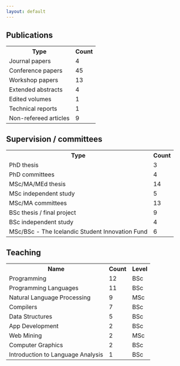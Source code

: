 ```yaml
---
layout: default
---
```


<h2>Publications</h2>

<table>
  <tr><th>Type</th><th>Count</th></tr>
  <tr><td>Journal papers</td><td>4</td></tr>
  <tr><td>Conference papers</td><td>45</td></tr>
  <tr><td>Workshop papers</td><td>13</td></tr>
  <tr><td>Extended abstracts</td><td>4</td></tr>
  <tr><td>Edited volumes</td><td>1</td></tr>
  <tr><td>Technical reports</td><td>1</td></tr>
  <tr><td>Non-refereed articles</td><td>9</td></tr>
 </table> 

 <h2>Supervision / committees</h2>

 <table>
  <tr><th>Type</th><th>Count</th></tr>
  <tr><td>PhD thesis</td><td>3</td></tr>
  <tr><td>PhD committees</td><td>4</td></tr>
  <tr><td>MSc/MA/MEd thesis</td><td>14</td></tr>
  <tr><td>MSc independent study</td><td>5</td></tr>
  <tr><td>MSc/MA committees</td><td>13</td></tr>
  <tr><td>BSc thesis / final project</td><td>9</td></tr> 
  <tr><td>BSc independent study</td><td>4</td></tr> 
  <tr><td>MSc/BSc - The Icelandic Student Innovation Fund</td><td>6</td></tr> 
</table>

<h2>Teaching</h2>
<table>
  <tr><th>Name</th><th>Count</th><th>Level</th></tr>
  <tr><td>Programming</td><td>12</td><td>BSc</td></tr>
  <tr><td>Programming Languages</td><td>11</td><td>BSc</td></tr>
  <tr><td>Natural Language Processing</td><td>9</td><td>MSc</td></tr>
  <tr><td>Compilers</td><td>7</td><td>BSc</td></tr>
  <tr><td>Data Structures</td><td>5</td><td>BSc</td></tr>
  <tr><td>App Development</td><td>2</td><td>BSc</td></tr>
  <tr><td>Web Mining</td><td>2</td><td>MSc</td></tr>
  <tr><td>Computer Graphics</td><td>2</td><td>BSc</td></tr>
  <tr><td>Introduction to Language Analysis</td><td>1</td><td>BSc</td></tr>
</table>
